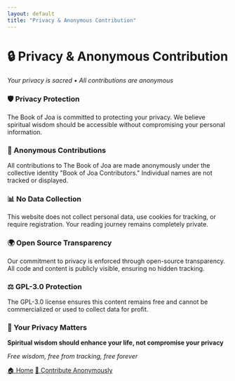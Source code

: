 ```yaml
---
layout: default
title: "Privacy & Anonymous Contribution"
---
```


<div class="wrapper">

<div class="section-header">
<h1>🔒 Privacy & Anonymous Contribution</h1>
<p><em>Your privacy is sacred • All contributions are anonymous</em></p>
</div>

<div class="verse">
<h3><span class="verse-number">🛡️ Privacy Protection</span></h3>
<p>The Book of Joa is committed to protecting your privacy. We believe spiritual wisdom should be accessible without compromising your personal information.</p>
</div>

<div class="verse">
<h3><span class="verse-number">👤 Anonymous Contributions</span></h3>
<p>All contributions to The Book of Joa are made anonymously under the collective identity "Book of Joa Contributors." Individual names are not tracked or displayed.</p>
</div>

<div class="verse">
<h3><span class="verse-number">📊 No Data Collection</span></h3>
<p>This website does not collect personal data, use cookies for tracking, or require registration. Your reading journey remains completely private.</p>
</div>

<div class="verse">
<h3><span class="verse-number">🌍 Open Source Transparency</span></h3>
<p>Our commitment to privacy is enforced through open-source transparency. All code and content is publicly visible, ensuring no hidden tracking.</p>
</div>

<div class="verse">
<h3><span class="verse-number">⚖️ GPL-3.0 Protection</span></h3>
<p>The GPL-3.0 license ensures this content remains free and cannot be commercialized or used to collect data for profit.</p>
</div>

<div class="chapter-footer">
<h3>🔐 Your Privacy Matters</h3>
<p><strong>Spiritual wisdom should enhance your life, not compromise your privacy</strong></p>
<p><em>Free wisdom, free from tracking, free forever</em></p>
</div>

<div class="chapter-nav">
<a href="index.html">🏠 Home</a>
<a href="https://github.com/bookofjoa/bookofjoa">📝 Contribute Anonymously</a>
</div>

</div>

